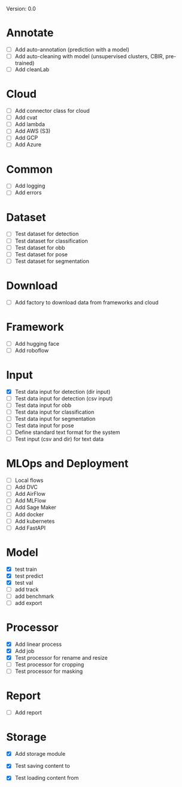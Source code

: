Version: 0.0

# Annotate
- [ ] Add auto-annotation (prediction with a model)
- [ ] Add auto-cleaning with model (unsupervised clusters, CBIR, pre-trained)
- [ ] Add cleanLab

# Cloud
- [ ] Add connector class for cloud
- [ ] Add cvat
- [ ] Add lambda
- [ ] Add AWS (S3)
- [ ] Add GCP
- [ ] Add Azure

# Common
- [ ] Add logging
- [ ] Add errors

# Dataset
- [ ] Test dataset for detection
- [ ] Test dataset for classification
- [ ] Test dataset for obb
- [ ] Test dataset for pose
- [ ] Test dataset for segmentation

# Download
- [ ] Add factory to download data from frameworks and cloud

# Framework
- [ ] Add hugging face
- [ ] Add roboflow

# Input
- [x] Test data input for detection (dir input)
- [ ] Test data input for detection (csv input)
- [ ] Test data input for obb
- [ ] Test data input for classification
- [ ] Test data input for segmentation
- [ ] Test data input for pose
- [ ] Define standard text format for the system 
- [ ] Test input (csv and dir) for text data

# MLOps and Deployment
- [ ] Local flows
- [ ] Add DVC
- [ ] Add AirFlow
- [ ] Add MLFlow
- [ ] Add Sage Maker
- [ ] Add docker
- [ ] Add kubernetes
- [ ] Add FastAPI

# Model
- [x] test train
- [x] test predict
- [x] test val 
- [ ] add track
- [ ] add benchmark
- [ ] add export

# Processor
- [x] Add linear process
- [x] Add job
- [x] Test processor for rename and resize
- [ ] Test processor for cropping
- [ ] Test processor for masking

# Report
- [ ] Add report
  
# Storage
- [x] Add storage module 
- [x] Test saving content to
- [x] Test loading content from

